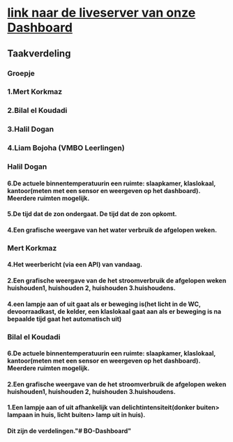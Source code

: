 
# [link naar de liveserver van onze Dashboard](https://32840.hosts1.ma-cloud.nl/BO-dashboard/)

## Taakverdeling

### Groepje
### 1.Mert Korkmaz
### 2.Bilal el Koudadi
### 3.Halil Dogan
### 4.Liam Bojoha (VMBO Leerlingen)


### Halil Dogan
#### 6.De actuele binnentemperatuurin een ruimte: slaapkamer, klaslokaal, kantoor(meten met een sensor en weergeven op het dashboard). Meerdere ruimten mogelijk.
#### 5.De tijd dat de zon ondergaat. De tijd dat de zon opkomt.
#### 4.Een grafische weergave van het water verbruik de afgelopen weken.


### Mert Korkmaz
#### 4.Het weerbericht (via een API) van vandaag.
#### 2.Een grafische weergave van de het stroomverbruik de afgelopen weken huishouden1, huishouden 2, huishouden 3.huishoudens.
#### 4.een lampje aan of uit gaat als er beweging is(het licht in de WC, devoorraadkast, de kelder, een klaslokaal gaat aan als er beweging is na bepaalde tijd gaat het automatisch uit)

### Bilal el Koudadi
#### 6.De actuele binnentemperatuurin een ruimte: slaapkamer, klaslokaal, kantoor(meten met een sensor en weergeven op het dashboard). Meerdere ruimten mogelijk.
#### 2.Een grafische weergave van de het stroomverbruik de afgelopen weken huishouden1, huishouden 2, huishouden 3.huishoudens.
#### 1.Een lampje aan of uit afhankelijk van delichtintensiteit(donker buiten> lampaan in huis, licht buiten> lamp uit in huis).



#### Dit zijn de verdelingen."# BO-Dashboard" 


